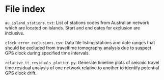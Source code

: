 # File index

`au_island_stations.txt`: List of stations codes from Australian network which are located on islands. Start and end dates for exclusion are inclusive.

`clock_error_exclusions.csv`: Data file listing stations and date ranges that should be excluded from traveltime tomography analysis due to suspect GPS clock during specified time intervals.

`relative_tt_residuals_plotter.py`: Generate timeline plots of seismic travel time residual analysis of one network relative to another to identify potential GPS clock drift.
